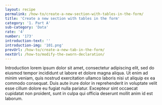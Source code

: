 ```yaml
---
layout: recipe
permalink: /how-to/create-a-new-section-with-tables-in-the-form/
title: 'Create a new section with tables in the form'
category: '1. Part A'
sub-category: 'Data'
rate: '4'
number: '173'
introduction-text: ''
introduction-img: '101.png'
prevUrl: /how-to/create-a-new-tab-in-the-form/
nextUrl: /how-to/modify-the-sworn-declaration/
---
```


Introduction lorem ipsum dolor sit amet, consectetur adipiscing elit, sed do eiusmod tempor incididunt ut labore et dolore magna aliqua. Ut enim ad minim veniam, quis nostrud exercitation ullamco laboris nisi ut aliquip ex ea commodo consequat. Duis aute irure dolor in reprehenderit in voluptate velit esse cillum dolore eu fugiat nulla pariatur. Excepteur sint occaecat cupidatat non proident, sunt in culpa qui officia deserunt mollit anim id est laborum.

